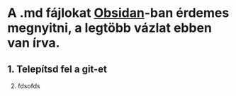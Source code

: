 # A .md fájlokat [Obsidan](https://obsidian.md/download)-ban érdemes megnyitni, a legtöbb vázlat ebben van írva. 

## 1. Telepítsd fel a git-et
2. fdsofds